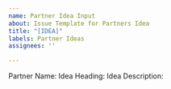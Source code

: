 ```yaml
---
name: Partner Idea Input
about: Issue Template for Partners Idea
title: "[IDEA]"
labels: Partner Ideas
assignees: ''

---
```


Partner Name: 
Idea Heading:
Idea Description:
